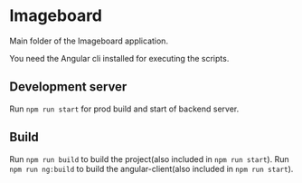 # Imageboard

Main folder of the Imageboard application.

You need the Angular cli installed for executing the scripts.

## Development server

Run `npm run start` for prod build and start of backend server.

## Build

Run `npm run build` to build the project(also included in `npm run start`).
Run `npm run ng:build` to build the angular-client(also included in `npm run start`).
